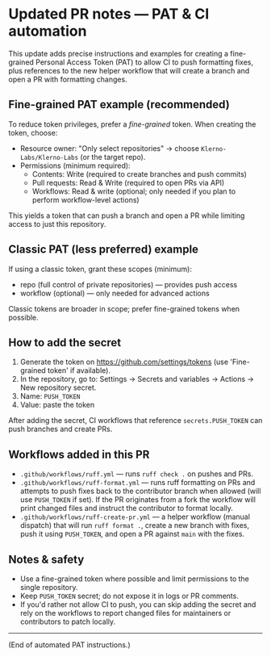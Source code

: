 # Updated PR notes — PAT & CI automation

This update adds precise instructions and examples for creating a fine-grained Personal Access Token (PAT) to allow CI to push formatting fixes, plus references to the new helper workflow that will create a branch and open a PR with formatting changes.

## Fine-grained PAT example (recommended)

To reduce token privileges, prefer a *fine-grained* token. When creating the token, choose:

- Resource owner: "Only select repositories" -> choose `Klerno-Labs/Klerno-Labs` (or the target repo).
- Permissions (minimum required):
  - Contents: Write (required to create branches and push commits)
  - Pull requests: Read & Write (required to open PRs via API)
  - Workflows: Read & write (optional; only needed if you plan to perform workflow-level actions)

This yields a token that can push a branch and open a PR while limiting access to just this repository.

## Classic PAT (less preferred) example

If using a classic token, grant these scopes (minimum):

- repo (full control of private repositories) — provides push access
- workflow (optional) — only needed for advanced actions

Classic tokens are broader in scope; prefer fine-grained tokens when possible.

## How to add the secret

1. Generate the token on https://github.com/settings/tokens (use 'Fine-grained token' if available).
2. In the repository, go to: Settings → Secrets and variables → Actions → New repository secret.
3. Name: `PUSH_TOKEN`
4. Value: paste the token

After adding the secret, CI workflows that reference `secrets.PUSH_TOKEN` can push branches and create PRs.

## Workflows added in this PR

- `.github/workflows/ruff.yml` — runs `ruff check .` on pushes and PRs.
- `.github/workflows/ruff-format.yml` — runs ruff formatting on PRs and attempts to push fixes back to the contributor branch when allowed (will use `PUSH_TOKEN` if set). If the PR originates from a fork the workflow will print changed files and instruct the contributor to format locally.
- `.github/workflows/ruff-create-pr.yml` — a helper workflow (manual dispatch) that will run `ruff format .`, create a new branch with fixes, push it using `PUSH_TOKEN`, and open a PR against `main` with the fixes.

## Notes & safety

- Use a fine-grained token where possible and limit permissions to the single repository.
- Keep `PUSH_TOKEN` secret; do not expose it in logs or PR comments.
- If you'd rather not allow CI to push, you can skip adding the secret and rely on the workflows to report changed files for maintainers or contributors to patch locally.

---

(End of automated PAT instructions.)
